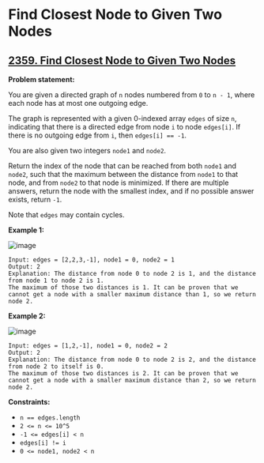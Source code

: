# Find Closest Node to Given Two Nodes

## [2359. Find Closest Node to Given Two Nodes](https://leetcode.com/problems/find-closest-node-to-given-two-nodes/)

**Problem statement:**

You are given a directed graph of `n` nodes numbered from `0` to `n - 1`, where each node has at most one outgoing edge.

The graph is represented with a given 0-indexed array `edges` of size `n`, indicating that there is a directed edge from node `i` to node `edges[i]`. If there is no outgoing edge from `i`, then `edges[i] == -1`.

You are also given two integers `node1` and `node2`.

Return the index of the node that can be reached from both `node1` and `node2`, such that the maximum between the distance from `node1` to that node, and from `node2` to that node is minimized. If there are multiple answers, return the node with the smallest index, and if no possible answer exists, return `-1`.

Note that `edges` may contain cycles.

**Example 1:**

![image](https://user-images.githubusercontent.com/20440403/182031322-901083cb-9464-4710-946a-0579282dc3e1.png)

```
Input: edges = [2,2,3,-1], node1 = 0, node2 = 1
Output: 2
Explanation: The distance from node 0 to node 2 is 1, and the distance from node 1 to node 2 is 1.
The maximum of those two distances is 1. It can be proven that we cannot get a node with a smaller maximum distance than 1, so we return node 2.
```

**Example 2:**

![image](https://user-images.githubusercontent.com/20440403/182031337-3a4fc1f7-3708-426b-824c-5e461acf3e30.png)

```
Input: edges = [1,2,-1], node1 = 0, node2 = 2
Output: 2
Explanation: The distance from node 0 to node 2 is 2, and the distance from node 2 to itself is 0.
The maximum of those two distances is 2. It can be proven that we cannot get a node with a smaller maximum distance than 2, so we return node 2.
```

**Constraints:**

* `n == edges.length`
* `2 <= n <= 10^5`
* `-1 <= edges[i] < n`
* `edges[i] != i`
* `0 <= node1, node2 < n`
